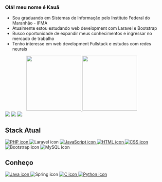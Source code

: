 ### Olá! meu nome é Kauã
- Sou graduando em Sistemas de Informação pelo Instituto Federal do Maranhão - IFMA
- Atualmente estou estudando web development com Laravel e Bootstrap
- Busco oportunidade de expandir meus conhecimentos e ingressar no mercado de trabalho
- Tenho interesse em web development Fullstack e estudos com redes neurais

<div align="center">
  <a href="https://github.com/kauaumnougueira">
  <img height="180em"  width = "auto" src="https://github-readme-stats-git-masterrstaa-rickstaa.vercel.app/api/top-langs/?username=kauaumnougueira&layout=compact&langs_count=7&theme=tokyonight"/>
   <img height="180em"  width = "auto" src="https://github-readme-streak-stats.herokuapp.com/?user=kauaumnougueira&layout=compact&streake_stats=7&theme=tokyonight">
</div>
<div> 
  <a href="https://instagram.com/kaua_noguei" target="_blank"><img src="https://img.shields.io/badge/-Instagram-%23E4405F?style=for-the-badge&logo=instagram&logoColor=white" target="_blank"></a>
  <a href = "mailto:kauanog9@gmail.com"><img src="https://img.shields.io/badge/-Gmail-%23333?style=for-the-badge&logo=gmail&logoColor=white" target="_blank"></a>
  <a href="https://www.linkedin.com/in/kauã-nogueira-1b62aa212/" target="_blank"><img src="https://img.shields.io/badge/-LinkedIn-%230077B5?style=for-the-badge&logo=linkedin&logoColor=white" target="_blank"></a> 
<div>
  <h2>Stack Atual</h2>
  
  <a href="https://github.com/kauaumnougueira?tab=repositories&q=&type=&language=php&sort=">
    <img src="https://skills.thijs.gg/icons?i=php" alt="PHP icon" style="display: inline;">
  </a>
  
  <img src="https://skills.thijs.gg/icons?i=laravel" alt="Laravel icon" style="display: inline;">
  
  <a href="https://github.com/kauaumnougueira?tab=repositories&q=&type=&language=javascript&sort=">
    <img src="https://skills.thijs.gg/icons?i=javascript" alt="JavaScript icon" style="display: inline;">
  </a>
  
  <a href="https://github.com/kauaumnougueira?tab=repositories&q=&type=&language=html&sort=">
    <img src="https://skills.thijs.gg/icons?i=html" alt="HTML icon" style="display: inline;">
  </a>
  
  <a href="https://github.com/kauaumnougueira?tab=repositories&q=&type=&language=css&sort=">
    <img src="https://skills.thijs.gg/icons?i=css" alt="CSS icon" style="display: inline;">
  </a>
  
  <img src="https://skills.thijs.gg/icons?i=bootstrap" alt="Bootstrap icon" style="display: inline;">
  
  <img src="https://skills.thijs.gg/icons?i=mysql" alt="MySQL icon" style="display: inline;">
  
  <h2>Conheço</h2>
  
  <a href="https://github.com/kauaumnougueira?tab=repositories&q=&type=&language=java&sort=">
    <img src="https://skills.thijs.gg/icons?i=java" alt="Java icon" style="display: inline;">
  </a>
  
  <img src="https://skills.thijs.gg/icons?i=spring" alt="Spring icon" style="display: inline;">
  
  <a href="https://github.com/kauaumnougueira?tab=repositories&q=&type=&language=c&sort=">
    <img src="https://skills.thijs.gg/icons?i=c" alt="C icon" style="display: inline;">
  </a>
  
  <a href="https://github.com/kauaumnougueira?tab=repositories&q=&type=&language=python&sort=">
    <img src="https://skills.thijs.gg/icons?i=python" alt="Python icon" style="display: inline;">
  </a>
</div>

